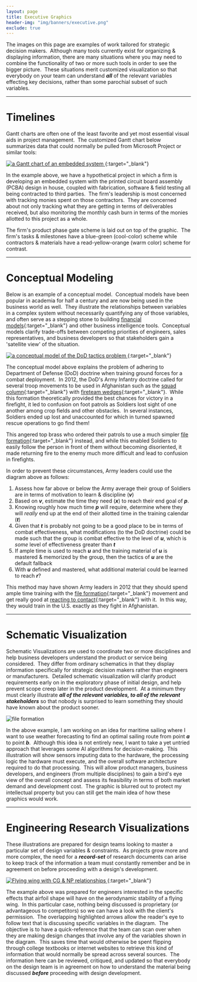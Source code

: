 ```yaml
---
layout: page
title: Executive Graphics
header-img: "img/banners/executive.png"
exclude: true
---
```


The images on this page are examples of work tailored for strategic decision makers.&nbsp;  Although many tools currently exist  for organizing & displaying information, there are many situations where you may need to combine the functionality of two or more such tools in order to see the bigger picture.&nbsp;  These situations merit customized visualization so that everybody on your team can understand ***all*** of the relevant variables effecting key decisions, rather than some parochial subset of such variables.&nbsp;

---

# Timelines
Gantt charts are often one of the least favorite and yet most essential visual aids in project management.&nbsp;  The customized Gantt chart below summarizes data that could normally be pulled from Microsoft Project or similar tools:

[
![a Gantt chart of an embedded system](https://i.imgur.com/SiWSD1O.jpg)
](https://drive.google.com/file/d/1qg9KrtAckh5Ny2YoSbXlpb5pzjoz__UJ/view?usp=sharing){:target="_blank"}

In the example above, we have a hypothetical project in which a firm is developing an embedded system with the printed circuit board assembly (PCBA) design in house, coupled with fabrication, software & field testing all being contracted to third parties.&nbsp;  The firm's leadership is most concerned with tracking monies spent on those contractors.&nbsp; They are concerned about not only tracking what they are getting in terms of deliverables received, but also monitoring the monthly cash burn in terms of the monies allotted to this project as a whole.

The firm's product phase gate scheme is laid out on top of the graphic.&nbsp;  The firm's tasks & milestones have a blue-green (cool-color) scheme while contractors & materials have a read-yellow-orange (warm color) scheme for contrast.&nbsp;

---

# Conceptual Modeling
Below is an example of a conceptual model.&nbsp;  Conceptual models have been popular in academia for half a century and are now being used in the business world as well.&nbsp;  They illustrate the relationships between variables in a complex system without necessarily quantifying any of those variables, and often serve as a stepping stone to building [financial models](https://en.wikipedia.org/wiki/Financial_modeling){:target="_blank"} and other business intelligence tools.&nbsp;  Conceptual models clarify trade-offs between competing priorities of engineers, sales representatives, and business developers so that stakeholders gain a 'satellite view' of the situation.

[
![a conceptual model of the DoD tactics problem](https://i.imgur.com/nz6OLod.jpg)
](https://drive.google.com/file/d/1rfocN4U9ryb-f-Bcz8MBOomwHPrF6QAI/view?usp=sharing){:target="_blank"}

The conceptual model above explains the problem of adhering to Department of Defense (DoD) doctrine when training ground forces for a combat deployment.&nbsp;  In 2012, the DoD's Army Infantry doctrine called for several troop movements to be used in Afghanistan such as the [squad column](https://www.globalsecurity.org/military/library/policy/army/fm/3-21-9/chap3.htm#fig3-10){:target="_blank"} with [fireteam wedges](https://en.wikipedia.org/wiki/Flying_wedge){:target="_blank"}.&nbsp; While this formation theoretically provided the best chances for victory in a firefight, it led to confusion on foot patrols as Soldiers lost sight of one another among crop fields and other obstacles.&nbsp;  In several instances, Soldiers ended up lost and unaccounted for which in turned spawned rescue operations to go find them!&nbsp;

This angered top brass who ordered their patrols to use a much simpler [file formation](https://www.globalsecurity.org/military/library/policy/army/fm/3-21-9/chap3.htm#fig3-9){:target="_blank"} instead, and while this enabled Soldiers to easily follow the person in front of them without becoming disoriented, it made returning fire to the enemy much more difficult and lead to confusion in firefights.&nbsp;

In order to prevent these circumstances, Army leaders could use the diagram above as follows:
1. Assess how far above or below the Army average their group of Soldiers are in terms of motivation to learn & discipline (***v***)
2. Based on ***v***, estimate the time they need (***x***) to reach their end goal of ***p***.
3. Knowing roughly how much time ***p*** will require, determine where they will *really* end up at the end of their allotted time in the training calendar (***t***)
4. Given that ***t*** is probably not going to be a good place to be in terms of combat effectiveness, what modifications (to the DoD doctrine) could be made such that the group is combat effective to the level of ***u***, which is *some* level of effectiveness greater than ***t***
5. If ample time is used to reach ***u*** and the training material of ***u*** is mastered & memorized by the group, then the tactics of ***u*** are the default fallback
6. With ***u*** defined and mastered, what additional material could be learned to reach ***r***?

This method may have shown Army leaders in 2012 that they should spend ample time training with the [file formation](https://www.globalsecurity.org/military/library/policy/army/fm/3-21-9/chap3.htm#fig3-7){:target="_blank"} movement and get really good at [reacting to contact](https://www.youtube.com/watch?v=kHDsQftUzEo){:target="_blank"} with it.&nbsp;  In this way, they would train in the U.S. exactly as they fight in Afghanistan.&nbsp;

---

# Schematic Visualization

Schematic Visualizations are used to coordinate two or more disciplines and help business developers understand the product or service being considered.&nbsp;  They differ from ordinary schematics in that they display information specifically for strategic decision makers rather than engineers or manufacturers.&nbsp;  Detailed schematic visualization will clarify product requirements early on in the exploratory phase of initial design, and help prevent scope creep later in the product development.&nbsp;  At a minimum they must clearly illustrate ***all of the relevant variables, to all of the relevant stakeholders*** so that nobody is surprised to learn something they should have known about the product sooner.&nbsp;

![file formation](https://i.imgur.com/1cVhZKs.jpg)

In the above example, I am working on an idea for maritime sailing where I want to use weather forecasting to find an optimal sailing route from point ***a*** to point ***b***.&nbsp;  Although this idea is not entirely new, I want to take a yet untried approach that leverages some AI algorithms for decision-making.&nbsp; This illustration will show sensors imputing data to the hardware, the processing logic the hardware must execute, and the overall software architecture required to do that processing.&nbsp;  This will allow product managers, business developers, and engineers (from multiple disciplines) to gain a bird's eye view of the overall concept and assess its feasibility in terms of both market demand and development cost.&nbsp;  The graphic is blurred out to protect my intellectual property but you can still get the main idea of how these graphics would work.&nbsp;

---

# Engineering Research Visualizations

These illustrations are prepared for design teams looking to master a particular set of design variables & constraints.&nbsp;  As projects grow more and more complex, the need for a ***record-set*** of research documents can arise to keep track of the information a team must constantly remember and be in agreement on before proceeding with a design's development.&nbsp;

[
![Flying wing with CG & NP relationships](https://i.imgur.com/zZhMGQi.jpg)
](https://drive.google.com/file/d/1cOy_WyES-JKWwWHaqkR8IBnC_pGlNGtW/view?usp=sharing){:target="_blank"}

The example above was prepared for engineers interested in the specific effects that airfoil shape will have on the aerodynamic stability of a flying wing.&nbsp;  In this particular case, nothing being discussed is proprietary (or advantageous to competitors) so we can have a look with the client's permission.&nbsp;  The overlapping highlighted arrows allow the reader's eye to follow text that is discussing specific variables in the diagram.&nbsp;  The objective is to have a quick-reference that the team can scan over when they are making design changes that involve any of the variables shown in the diagram.&nbsp;  This saves time that would otherwise be spent flipping through college textbooks or internet websites to retrieve this kind of information that would normally be spread across several sources.&nbsp;  The information here can be reviewed, critiqued, and updated so that everybody on the design team is in agreement on how to understand the material being discussed ***before*** proceeding with design development.&nbsp;
